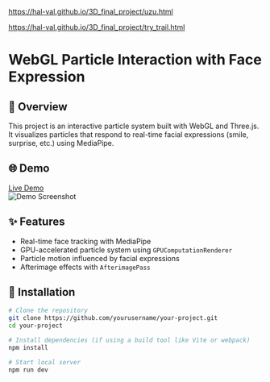 https://hal-val.github.io/3D_final_project/uzu.html 

https://hal-val.github.io/3D_final_project/try_trail.html


# WebGL Particle Interaction with Face Expression

## 📖 Overview
This project is an interactive particle system built with WebGL and Three.js. It visualizes particles that respond to real-time facial expressions (smile, surprise, etc.) using MediaPipe.

## 🌐 Demo
[Live Demo](https://your-deployment-url.com)  
![Demo Screenshot](./screenshot.png)

## ✨ Features
- Real-time face tracking with MediaPipe
- GPU-accelerated particle system using `GPUComputationRenderer`
- Particle motion influenced by facial expressions
- Afterimage effects with `AfterimagePass`

## 🚀 Installation

```bash
# Clone the repository
git clone https://github.com/yourusername/your-project.git
cd your-project

# Install dependencies (if using a build tool like Vite or webpack)
npm install

# Start local server
npm run dev
